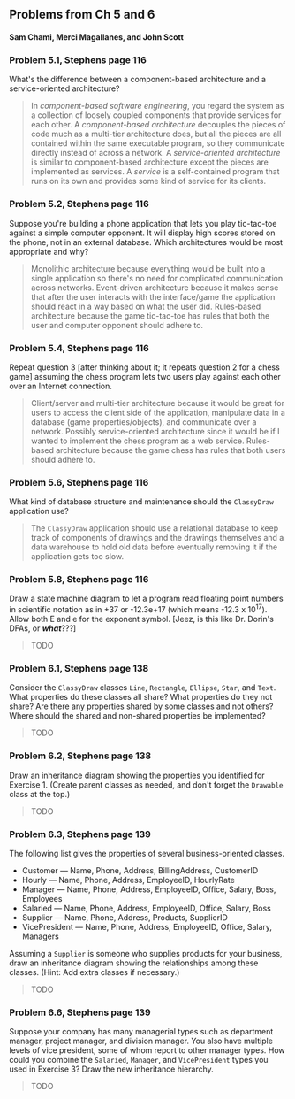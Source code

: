 ##  Problems from Ch 5 and 6
####  Sam Chami, Merci Magallanes, and John Scott

###  Problem 5.1, Stephens page 116

What's the difference between a component-based architecture and a service-oriented architecture?
>  In *component-based software engineering*, you regard the system as a collection of loosely coupled components that provide services for each other. A *component-based architecture* decouples the pieces of code much as a multi-tier architecture does, but all the pieces are all contained within the same executable program, so they communicate directly instead of across a network. A *service-oriented architecture* is similar to component-based architecture except the pieces are implemented as services. A *service* is a self-contained program that runs on its own and provides some kind of service for its clients.

###  Problem 5.2, Stephens page 116

Suppose you're building a phone application that lets you play tic-tac-toe against a simple computer opponent. It will display high scores stored on the phone, not in an external database. Which architectures would be most appropriate and why?
>  Monolithic architecture because everything would be built into a single application so there's no need for complicated communication across networks. Event-driven architecture because it makes sense that after the user interacts with the interface/game the application should react in a way based on what the user did. Rules-based architecture because the game tic-tac-toe has rules that both the user and computer opponent should adhere to.

###  Problem 5.4, Stephens page 116

Repeat question 3 [after thinking about it; it repeats question 2 for a chess game] assuming the chess program lets two users play against each other over an Internet connection.
>  Client/server and multi-tier architecture because it would be great for users to access the client side of the application, manipulate data in a database (game properties/objects), and communicate over a network. Possibly service-oriented architecture since it would be if I wanted to implement the chess program as a web service. Rules-based architecture because the game chess has rules that both users should adhere to.

###  Problem 5.6, Stephens page 116

What kind of database structure and maintenance should the `ClassyDraw` application use?
>  The `ClassyDraw` application should use a relational database to keep track of components of drawings and the drawings themselves and a data warehouse to hold old data before eventually removing it if the application gets too slow.

###  Problem 5.8, Stephens page 116

Draw a state machine diagram to let a program read floating point numbers in scientific notation as in +37 or -12.3e+17 (which means -12.3 x 10<sup>17</sup>). Allow both E and e for the exponent symbol. [Jeez, is this like Dr. Dorin's DFAs, or ***what***???]
>  TODO

###  Problem 6.1, Stephens page 138

Consider the `ClassyDraw` classes `Line`, `Rectangle`, `Ellipse`, `Star`, and `Text`. What properties do these classes all share? What properties do they not share? Are there any properties shared by some classes and not others? Where should the shared and non-shared properties be implemented?
>  TODO

###  Problem 6.2, Stephens page 138

Draw an inheritance diagram showing the properties you identified for Exercise 1. (Create parent classes as needed, and don't forget the `Drawable` class at the top.)
>  TODO

###  Problem 6.3, Stephens page 139

The following list gives the properties of several business-oriented classes.

*  Customer — Name, Phone, Address, BillingAddress, CustomerID
*  Hourly — Name, Phone, Address, EmployeeID, HourlyRate
*  Manager — Name, Phone, Address, EmployeeID, Office, Salary, Boss, Employees
*  Salaried — Name, Phone, Address, EmployeeID, Office, Salary, Boss
*  Supplier — Name, Phone, Address, Products, SupplierID
*  VicePresident — Name, Phone, Address, EmployeeID, Office, Salary, Managers

Assuming a `Supplier` is someone who supplies products for your business, draw an inheritance diagram showing the relationships among these classes. (Hint: Add extra classes if necessary.)
>  TODO

###  Problem 6.6, Stephens page 139

Suppose your company has many managerial types such as department manager, project manager, and division manager. You also have multiple levels of vice president, some of whom report to other manager types. How could you combine the `Salaried`, `Manager`, and `VicePresident` types you used in Exercise 3? Draw the new inheritance hierarchy.
>  TODO

